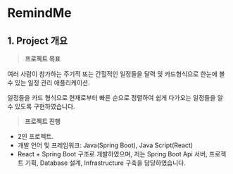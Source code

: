 # RemindMe
## 1. Project 개요

> **프로젝트 목표**
>

여러 사람이 참가하는 주기적 또는 간헐적인 일정들을 달력 및 카드형식으로 한눈에 볼 수 있는 일정 관리 애플리케이션.

일정들을 카드 형식으로 현재로부터 빠른 순으로 정렬하여 쉽게 다가오는 일정들을 알 수 있도록 구현하였습니다.

> **프로젝트 진행**
>
- 2인 프로젝트.
- 개발 언어 및 프레임워크: Java(Spring Boot), Java Script(React)
- React + Spring Boot 구조로 개발하였으며, 저는 Spring Boot Api 서버, 프로젝트 기획, Database 설계, Infrastructure 구축을 담당하였습니다.
